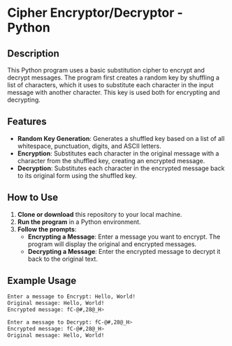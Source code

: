 # Cipher Encryptor/Decryptor - Python

## Description
This Python program uses a basic substitution cipher to encrypt and decrypt messages. The program first creates a random key by shuffling a list of characters, which it uses to substitute each character in the input message with another character. This key is used both for encrypting and decrypting.

## Features
- **Random Key Generation**: Generates a shuffled key based on a list of all whitespace, punctuation, digits, and ASCII letters.
- **Encryption**: Substitutes each character in the original message with a character from the shuffled key, creating an encrypted message.
- **Decryption**: Substitutes each character in the encrypted message back to its original form using the shuffled key.

## How to Use
1. **Clone or download** this repository to your local machine.
2. **Run the program** in a Python environment.
3. **Follow the prompts**:
   - **Encrypting a Message**: Enter a message you want to encrypt. The program will display the original and encrypted messages.
   - **Decrypting a Message**: Enter the encrypted message to decrypt it back to the original text.

## Example Usage
```bash
Enter a message to Encrypt: Hello, World!
Original message: Hello, World!
Encrypted message: fC-@#,28@_H>

Enter a message to Decrypt: fC-@#,28@_H>
Encrypted message: fC-@#,28@_H>
Original message: Hello, World!
